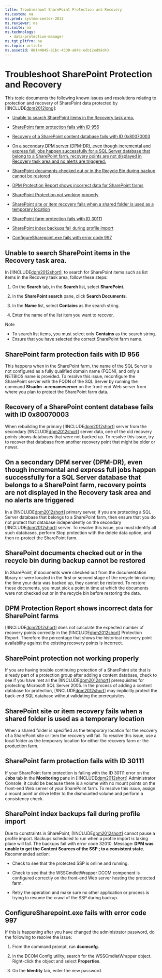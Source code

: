 ```yaml
---
title: Troubleshoot SharePoint Protection and Recovery
ms.custom: na
ms.prod: system-center-2012
ms.reviewer: na
ms.suite: na
ms.technology: 
  - data-protection-manager
ms.tgt_pltfrm: na
ms.topic: article
ms.assetid: 88144045-81bc-4330-a84c-edb12ed98d43
---
```

# Troubleshoot SharePoint Protection and Recovery
This topic documents the following known issues and resolutions relating to protection and recovery of SharePoint data protected by [!INCLUDE[dpm2012long](Token/dpm2012long_md.md)]:

-   [Unable to search SharePoint items in the Recovery task area.](Troubleshoot-SharePoint-Protection-and-Recovery.md#BKMK_UnableToSearch)

-   [SharePoint farm protection fails with ID 956](Troubleshoot-SharePoint-Protection-and-Recovery.md#BKMK_SharePointFarmProtection956)

-   [Recovery of a SharePoint content database fails with ID 0x80070003](Troubleshoot-SharePoint-Protection-and-Recovery.md#BKMK_RecoveryOfDatabaseFails0x80070003)

-   [On a secondary DPM server \(DPM\-DR\), even though incremental and express full jobs happen successfully for a SQL Server database that belong to a SharePoint farm, recovery points are not displayed in Recovery task area and no alerts are triggered.](Troubleshoot-SharePoint-Protection-and-Recovery.md#BKMK_SecondaryDPMServer)

-   [SharePoint documents checked out or in the Recycle Bin during backup cannot be restored](Troubleshoot-SharePoint-Protection-and-Recovery.md#CheckOutDuringBackup)

-   [DPM Protection Report shows incorrect data for SharePoint farms](Troubleshoot-SharePoint-Protection-and-Recovery.md#ProtectionReportIncorrect)

-   [SharePoint Protection not working properly](Troubleshoot-SharePoint-Protection-and-Recovery.md#WSSProtectionNotWorking)

-   [SharePoint site or item recovery fails when a shared folder is used as a temporary location](Troubleshoot-SharePoint-Protection-and-Recovery.md#SharePointFailsOnSharedFolder)

-   [SharePoint farm protection fails with ID 30111](Troubleshoot-SharePoint-Protection-and-Recovery.md#SharepointprotectionfailswithID30111)

-   [SharePoint index backups fail during profile import](Troubleshoot-SharePoint-Protection-and-Recovery.md#BKMK_SharePointIndexBackupsFailDuringProfileInput)

-   [ConfigureSharepoint.exe fails with error code 997](Troubleshoot-SharePoint-Protection-and-Recovery.md#BKMK_ConfigureSharePointError997)

## <a name="BKMK_UnableToSearch"></a>Unable to search SharePoint items in the Recovery task area.
In [!INCLUDE[dpm2012short](Token/dpm2012short_md.md)], to search for SharePoint items such as list items in the Recovery task area, follow these steps:

1.  On the **Search** tab, in the **Search** list, select **SharePoint**.

2.  In the **SharePoint search** pane, click **Search Documents**.

3.  In the **Name** list, select **Contains** as the search string.

4.  Enter the name of the list item you want to recover.

> [!NOTE]
> -   To search list items, you must select only **Contains** as the search string.
> -   Ensure that you have selected the correct SharePoint farm name.

## <a name="BKMK_SharePointFarmProtection956"></a>SharePoint farm protection fails with ID 956
This happens when in the SharePoint farm, the name of the SQL Server is not configured as a fully qualified domain name \(FQDN\), and only a NETBIOS name is provided. To resolve this issue, reconfigure the SharePoint server with the FQDN of the SQL Server by running the command **Stsadm –o renameserver** on the front\-end Web server from where you plan to protect the SharePoint farm data.

## <a name="BKMK_RecoveryOfDatabaseFails0x80070003"></a>Recovery of a SharePoint content database fails with ID 0x80070003
When rebuilding the primary [!INCLUDE[dpm2012short](Token/dpm2012short_md.md)] server from the secondary [!INCLUDE[dpm2012short](Token/dpm2012short_md.md)] server data, one of the old recovery points shows databases that were not backed up. To resolve this issue, try to recover that database from another recovery point that might be older or newer.

## <a name="BKMK_SecondaryDPMServer"></a>On a secondary DPM server \(DPM\-DR\), even though incremental and express full jobs happen successfully for a SQL Server database that belongs to a SharePoint farm, recovery points are not displayed in the Recovery task area and no alerts are triggered
In a [!INCLUDE[dpm2012short](Token/dpm2012short_md.md)] primary server, if you are protecting a SQL Server database that belongs to a SharePoint farm, then ensure that you do not protect that database independently on the secondary [!INCLUDE[dpm2012short](Token/dpm2012short_md.md)] server. To resolve this issue, you must identify all such databases, perform Stop protection with the delete data option, and then re\-protect the SharePoint farm.

## <a name="CheckOutDuringBackup"></a>SharePoint documents checked out or in the recycle bin during backup cannot be restored
In SharePoint, if documents were checked out from the documentation library or were located in the first or second stage of the recycle bin during the time your data was backed up, they cannot be restored. To restore these documents, you must pick a point in time at which the documents were not checked out or in the recycle bin before restoring the data.

## <a name="ProtectionReportIncorrect"></a>DPM Protection Report shows incorrect data for SharePoint farms
[!INCLUDE[dpm2012short](Token/dpm2012short_md.md)] does not calculate the expected number of recovery points correctly in the [!INCLUDE[dpm2012short](Token/dpm2012short_md.md)] Protection Report. Therefore the percentage that shows the historical recovery point availability against the existing recovery points is incorrect.

## <a name="WSSProtectionNotWorking"></a>SharePoint protection not working properly
If you are having trouble continuing protection of a SharePoint site that is already part of a protection group after adding a content database, check to see if you have met all the [!INCLUDE[dpm2012short](Token/dpm2012short_md.md)] prerequisites for protecting Microsoft SQL Server 2005. In the process of adding a content database for protection, [!INCLUDE[dpm2012short](Token/dpm2012short_md.md)] may implicitly protect the back\-end SQL database without validating the prerequisites.

## <a name="SharePointFailsOnSharedFolder"></a>SharePoint site or item recovery fails when a shared folder is used as a temporary location
When a shared folder is specified as the temporary location for the recovery of a SharePoint site or item the recovery will fail. To resolve this issue, use a local folder as the temporary location for either the recovery farm or the production farm.

## <a name="SharepointprotectionfailswithID30111"></a>SharePoint farm protection fails with ID 30111
If your SharePoint farm protection is failing with the ID 30111 error on the **Jobs** tab in the **Monitoring** pane in [!INCLUDE[dpm2012short](Token/dpm2012short_md.md)] Administrator Console, it could be because there is a volume with no mount points on the front\-end Web server of your SharePoint farm. To resolve this issue, assign a mount point or drive letter to the dismounted volume and perform a consistency check.

## <a name="BKMK_SharePointIndexBackupsFailDuringProfileInput"></a>SharePoint index backups fail during profile import
Due to constraints in SharePoint, [!INCLUDE[dpm2012short](Token/dpm2012short_md.md)] cannot pause a profile import. Backups scheduled to run when a profile import is taking place will fail. The backups fail with error code 32010. 
Message: **DPM was unable to get the Content Sources of the SSP <Name of data source>; to a consistent state.**
 Recommended action:

-   Check to see that the protected SSP is online and running.

-   Check to see that the WSSCmdletWrapper DCOM component is configured correctly on the front\-end Web server hosting the protected farm.

-   Retry the operation and make sure no other application or process is trying to resume the crawl of the SSP during backup.

## <a name="BKMK_ConfigureSharePointError997"></a>ConfigureSharepoint.exe fails with error code 997
If this is happening after you have changed the administrator password, do the following to resolve the issue:

1.  From the command prompt, run **dcomcnfg**.

2.  In the DCOM Config utility, search for the WSSCmdletWrapper object. Right\-click the object and select **Properties**.

3.  On the **Identity** tab, enter the new password.


